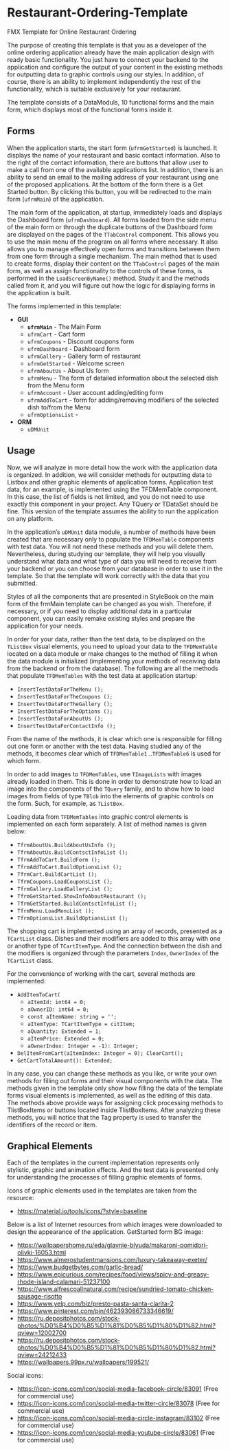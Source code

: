 # Restaurant-Ordering-Template
FMX Template for Online Restaurant Ordering

The purpose of creating this template is that you as a developer of the online ordering application already have the main application design with ready basic functionality. You just have to connect your backend to the application and configure the output of your content in the existing methods for outputting data to graphic controls using our styles. In addition, of course, there is an ability to implement independently the rest of the functionality, which is suitable exclusively for your restaurant.

The template consists of a DataModuls, 10 functional forms and the main form, which displays most of the functional forms inside it.

## Forms

When the application starts, the start form (`ufrmGetStarted`) is launched. It displays the name of your restaurant and basic contact information. Also to the right of the contact information, there are buttons that allow user to make a call from one of the available applications list. In addition, there is an ability to send an email to the mailing address of your restaurant using one of the proposed applications. At the bottom of the form there is a Get Started button. By clicking this button, you will be redirected to the main form (`ufrmMain`) of the application.

The main form of the application, at startup, immediately loads and displays the Dashboard form (`ufrmDashboard`). All forms loaded from the side menu of the main form or through the duplicate buttons of the Dashboard form are displayed on the pages of the `TTabControl` component. This allows you to use the main menu of the program on all forms where necessary. It also allows you to manage effectively open forms and transitions between them from one form through a single mechanism. The main method that is used to create forms, display their content on the `TTabControl` pages of the main form, as well as assign functionality to the controls of these forms, is performed in the `LoadScreenByName()` method. Study it and the methods called from it, and you will figure out how the logic for displaying forms in the application is built.

The forms implemented in this template:

* **GUI**
  * **`ufrmMain`** - The Main Form
  * `ufrmCart` - Cart form
  * `ufrmCoupons` - Discount coupons form
  * `ufrmDashboard` - Dashboard form
  * `ufrmGallery` - Gallery form of restaurant
  * `ufrmGetStarted` - Welcome screen
  * `ufrmAboutUs` - About Us form
  * `ufrmMenu` - The form of detailed information about the selected dish from the Menu form
  * `ufrmAccount` - User account adding/editing form
  * `ufrmAddToCart` - form for adding/removing modifiers of the selected dish to/from the Menu
  * `ufrmOptionsList` - 
* **ORM**
  * `uDMUnit`

## Usage

Now, we will analyze in more detail how the work with the application data is organized. In addition, we will consider methods for outputting data to Listbox and other graphic elements of application forms.
Application test data, for an example, is implemented using the TFDMemTable component. In this case, the list of fields is not limited, and you do not need to use exactly this component in your project. Any TQuery or TDataSet should be fine. This version of the template assumes the ability to run the application on any platform.

In the application’s `uDMUnit` data module, a number of methods have been created that are necessary only to populate the `TFDMemTable` components with test data. You will not need these methods and you will delete them. Nevertheless, during studying our template, they will help you visually understand what data and what type of data you will need to receive from your backend or you can choose from your database in order to use it in the template.  So that the template will work correctly with the data that you submitted.

Styles of all the components that are presented in StyleBook on the main form of the frmMain template can be changed as you wish. Therefore, if necessary, or if you need to display additional data in a particular component, you can easily remake existing styles and prepare the application for your needs.

In order for your data, rather than the test data, to be displayed on the `TListBox` visual elements, you need to upload your data to the `TFDMemTable` located on a data module or make changes to the method of filling it when the data module is initialized (implementing your methods of receiving data from the backend or from the database). The following are all the methods that populate `TFDMemTables` with the test data at application startup:

* `InsertTestDataForTheMenu ();`
* `InsertTestDataForTheCoupons ();`
* `InsertTestDataForTheGallery ();`
* `InsertTestDataForTheOptions ();`
* `InsertTestDataForAboutUs ();`
* `InsertTestDataForContactInfo ();`

From the name of the methods, it is clear which one is responsible for filling out one form or another with the test data. Having studied any of the methods, it becomes clear which of `TFDMemTable1` ..`TFDMemTable6` is used for which form.

In order to add images to `TFDMemTables`, use `TImageLists` with images already loaded in them. This is done in order to demonstrate how to load an image into the components of the `TQuery` family, and to show how to load images from fields of type `TBlob` into the elements of graphic controls on the form. Such, for example, as `TListBox`.

Loading data from `TFDMemTables` into graphic control elements is implemented on each form separately. A list of method names is given below:

* `TfrmAboutUs.BuildAboutUsInfo ();`
* `TfrmAboutUs.BuildContsctInfoList ();`
* `TfrmAddToCart.BuildForm ();`
* `TfrmAddToCart.BuildOptionsList ();`
* `TfrmCart.BuildCartList ();`
* `TfrmCoupons.LoadCouponsList ();`
* `TfrmGallery.LoadGalleryList ();`
* `TfrmGetStarted.ShowInfoAboutRestaurant ();`
* `TfrmGetStarted.BuildContsctInfoList ();`
* `TfrmMenu.LoadMenuList ();`
* `TfrmOptionsList.BuildOptionsList ();`

The shopping cart is implemented using an array of records, presented as a `TCartList` class. Dishes and their modifiers are added to this array with one or another type of `TCartItemType`. And the connection between the dish and the modifiers is organized through the parameters `Index`, `OwnerIndex` of the `TCartList` class.

For the convenience of working with the cart, several methods are implemented:

* `AddItemToCart(`
    * `aItemId: int64 = 0;`
    * `aOwnerID: int64 = 0;`
    * `const aItemName: string = '';`
    * `aItemType: TCartItemType = citItem;`
    * `aQuantity: Extended = 1;`
    * `aItemPrice: Extended = 0;`
    * `aOwnerIndex: Integer = -1): Integer;`
* `DelItemFromCart(aItemIndex: Integer = 0);
ClearCart();`
* `GetCartTotalAmount(): Extended;`

In any case, you can change these methods as you like, or write your own methods for filling out forms and their visual components with the data. The methods given in the template only show how filling the data of the template forms visual elements is implemented, as well as the editing of this data. The methods above provide ways for assigning click processing methods to TlistBoxItems or buttons located inside TlistBoxItems. After analyzing these methods, you will notice that the Tag property is used to transfer the identifiers of the record or item.

## Graphical Elements

Each of the templates in the current implementation represents only stylistic, graphic and animation effects. And the test data is presented only for understanding the processes of filling graphic elements of forms.

Icons of graphic elements used in the templates are taken from the resource:

* https://material.io/tools/icons/?style=baseline

Below is a list of Internet resources from which images were downloaded to design the appearance of the application.
GetStarted form BG image: 
* https://wallpapershome.ru/eda/glavnie-blyuda/makaroni-pomidori-olivki-16053.html
* https://www.almerostudentmansions.com/luxury-takeaway-exeter/
* https://www.budgetbytes.com/garlic-bread/
* https://www.epicurious.com/recipes/food/views/spicy-and-greasy-rhode-island-calamari-51237100
* https://www.alfrescoallnatural.com/recipe/sundried-tomato-chicken-sausage-risotto
* https://www.yelp.com/biz/presto-pasta-santa-clarita-2
* https://www.pinterest.com/pin/462393086733346619/
* https://ru.depositphotos.com/stock-photos/%D0%B4%D0%B5%D1%81%D0%B5%D1%80%D1%82.html?qview=12002700
* https://ru.depositphotos.com/stock-photos/%D0%B4%D0%B5%D1%81%D0%B5%D1%80%D1%82.html?qview=24212433
* https://wallpapers.99px.ru/wallpapers/199521/

Social icons:
* https://icon-icons.com/icon/social-media-facebook-circle/83091 (Free for commercial use)
* https://icon-icons.com/icon/social-media-twitter-circle/83078 (Free for commercial use)
* https://icon-icons.com/icon/social-media-circle-instagram/83102 (Free for commercial use)
* https://icon-icons.com/icon/social-media-youtube-circle/83061 (Free for commercial use)
